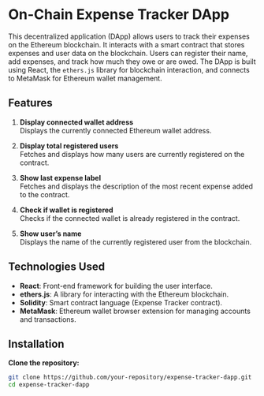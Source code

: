 # On-Chain Expense Tracker DApp

This decentralized application (DApp) allows users to track their expenses on the Ethereum blockchain. It interacts with a smart contract that stores expenses and user data on the blockchain. Users can register their name, add expenses, and track how much they owe or are owed. The DApp is built using React, the `ethers.js` library for blockchain interaction, and connects to MetaMask for Ethereum wallet management.

## Features

1. **Display connected wallet address**  
   Displays the currently connected Ethereum wallet address.

2. **Display total registered users**  
   Fetches and displays how many users are currently registered on the contract.

3. **Show last expense label**  
   Fetches and displays the description of the most recent expense added to the contract.

4. **Check if wallet is registered**  
   Checks if the connected wallet is already registered in the contract.

5. **Show user’s name**  
   Displays the name of the currently registered user from the blockchain.

## Technologies Used

- **React**: Front-end framework for building the user interface.
- **ethers.js**: A library for interacting with the Ethereum blockchain.
- **Solidity**: Smart contract language (Expense Tracker contract).
- **MetaMask**: Ethereum wallet browser extension for managing accounts and transactions.

## Installation

**Clone the repository:**
   ```bash
   git clone https://github.com/your-repository/expense-tracker-dapp.git
   cd expense-tracker-dapp
